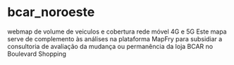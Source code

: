 # bcar_noroeste
 webmap de volume de veiculos e cobertura rede móvel 4G e 5G
 Este mapa serve de complemento às análises na plataforma MapFry para subsidiar
 a consultoria de avaliação da mudança ou permanência da loja BCAR no Boulevard Shopping
